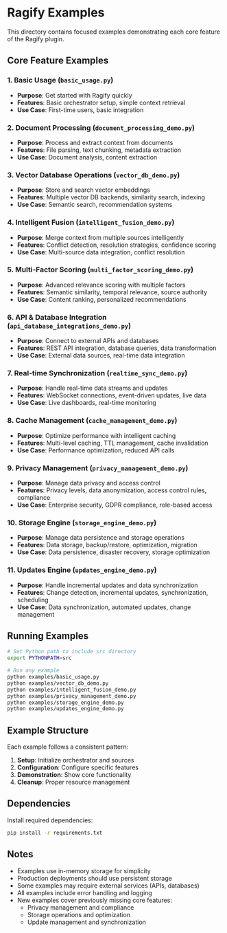 # Ragify Examples

This directory contains focused examples demonstrating each core feature of the Ragify plugin.

## Core Feature Examples

### 1. **Basic Usage** (`basic_usage.py`)
- **Purpose**: Get started with Ragify quickly
- **Features**: Basic orchestrator setup, simple context retrieval
- **Use Case**: First-time users, basic integration

### 2. **Document Processing** (`document_processing_demo.py`)
- **Purpose**: Process and extract context from documents
- **Features**: File parsing, text chunking, metadata extraction
- **Use Case**: Document analysis, content extraction

### 3. **Vector Database Operations** (`vector_db_demo.py`)
- **Purpose**: Store and search vector embeddings
- **Features**: Multiple vector DB backends, similarity search, indexing
- **Use Case**: Semantic search, recommendation systems

### 4. **Intelligent Fusion** (`intelligent_fusion_demo.py`)
- **Purpose**: Merge context from multiple sources intelligently
- **Features**: Conflict detection, resolution strategies, confidence scoring
- **Use Case**: Multi-source data integration, conflict resolution

### 5. **Multi-Factor Scoring** (`multi_factor_scoring_demo.py`)
- **Purpose**: Advanced relevance scoring with multiple factors
- **Features**: Semantic similarity, temporal relevance, source authority
- **Use Case**: Content ranking, personalized recommendations

### 6. **API & Database Integration** (`api_database_integrations_demo.py`)
- **Purpose**: Connect to external APIs and databases
- **Features**: REST API integration, database queries, data transformation
- **Use Case**: External data sources, real-time data integration

### 7. **Real-time Synchronization** (`realtime_sync_demo.py`)
- **Purpose**: Handle real-time data streams and updates
- **Features**: WebSocket connections, event-driven updates, live data
- **Use Case**: Live dashboards, real-time monitoring

### 8. **Cache Management** (`cache_management_demo.py`)
- **Purpose**: Optimize performance with intelligent caching
- **Features**: Multi-level caching, TTL management, cache invalidation
- **Use Case**: Performance optimization, reduced API calls

### 9. **Privacy Management** (`privacy_management_demo.py`)
- **Purpose**: Manage data privacy and access control
- **Features**: Privacy levels, data anonymization, access control rules, compliance
- **Use Case**: Enterprise security, GDPR compliance, role-based access

### 10. **Storage Engine** (`storage_engine_demo.py`)
- **Purpose**: Manage data persistence and storage operations
- **Features**: Data storage, backup/restore, optimization, migration
- **Use Case**: Data persistence, disaster recovery, storage optimization

### 11. **Updates Engine** (`updates_engine_demo.py`)
- **Purpose**: Handle incremental updates and data synchronization
- **Features**: Change detection, incremental updates, synchronization, scheduling
- **Use Case**: Data synchronization, automated updates, change management

## Running Examples

```bash
# Set Python path to include src directory
export PYTHONPATH=src

# Run any example
python examples/basic_usage.py
python examples/vector_db_demo.py
python examples/intelligent_fusion_demo.py
python examples/privacy_management_demo.py
python examples/storage_engine_demo.py
python examples/updates_engine_demo.py
```

## Example Structure

Each example follows a consistent pattern:
1. **Setup**: Initialize orchestrator and sources
2. **Configuration**: Configure specific features
3. **Demonstration**: Show core functionality
4. **Cleanup**: Proper resource management

## Dependencies

Install required dependencies:
```bash
pip install -r requirements.txt
```

## Notes

- Examples use in-memory storage for simplicity
- Production deployments should use persistent storage
- Some examples may require external services (APIs, databases)
- All examples include error handling and logging
- New examples cover previously missing core features:
  - Privacy management and compliance
  - Storage operations and optimization
  - Update management and synchronization
